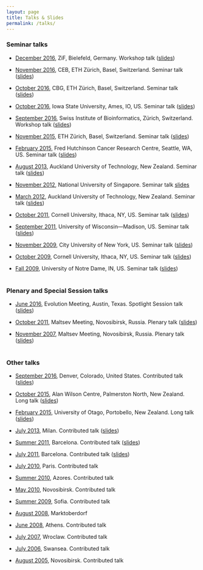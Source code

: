 ```yaml
---
layout: page
title: Talks & Slides
permalink: /talks/
---
```



### Seminar talks

- [December 2016](http://www.uni-bielefeld.de/ZIF/KG/2016GeneRegulation/Events/), ZiF, Bielefeld, Germany. Workshop talk ([slides](/talks/2016_ZiF))

- [November 2016](https://www.bsse.ethz.ch/cevo), CEB, ETH Zürich, Basel, Switzerland. Seminar talk ([slides](/talks/2016_ETH_CEB))

- [October 2016](https://www.bsse.ethz.ch/cbg), CBG, ETH Zürich, Basel, Switzerland. Seminar talk ([slides](/talks/2016_ETH_CBG))

- [October 2016](http://phyloworks.org/), Iowa State University, Ames, IO, US. Seminar talk ([slides](/talks/2016_ISU))

- [September 2016](http://www.sib.swiss/), Swiss Institute of Bioinformatics, Zürich, Switzerland. Workshop talk ([slides](/talks/2016_PhyloSIB))

- [November 2015](https://www.bsse.ethz.ch/cbg), ETH Zürich, Basel, Switzerland. Seminar talk ([slides](/talks/2015_ETH.pdf))

- [February 2015](http://matsen.fhcrc.org), Fred Hutchinson Cancer Research Centre, Seattle, WA, US. Seminar talk ([slides](https://www.dropbox.com/s/mkkrf8s7utnw4fg/2015FredHutchGavruskin.pdf?dl=0))

- [August 2013](http://aut.ac.nz), Auckland University of Technology, New Zealand. Seminar talk ([slides](https://www.dropbox.com/s/f9gza74uzcpkshw/DeptSeminarAug2013.pdf))

- [November 2012](http://www.comp.nus.edu.sg/~fstephan/logicseminar.html), National University of Singapore. Seminar talk [slides]([slides](http://alexander.gavruskin.com/talks/2012NUS.pdf))

- [March 2012](http://aut.ac.nz), Auckland University of Technology, New Zealand. Seminar talk ([slides](https://sites.google.com/a/gavruskin.com/alexander/talks/2012AUTech.pdf?attredirects=0))

- [October 2011](http://www.math.cornell.edu/~justin/logic_sem.html), Cornell University, Ithaca, NY, US. Seminar talk ([slides](https://sites.google.com/a/gavruskin.com/alexander/talks/2011CU.pdf?attredirects=0))

- [September 2011](http://www.math.wisc.edu/tuesday-september-20th), University of Wisconsin—Madison, US. Seminar talk ([slides](https://sites.google.com/a/gavruskin.com/alexander/talks/2011UWM.pdf?attredirects=0))

- [November 2009](http://math.gc.cuny.edu/seminars/bulletin11_03.htm), City University of New York, US. Seminar talk ([slides](https://sites.google.com/a/gavruskin.com/alexander/talks/2009NYC.pdf?attredirects=0))

- [October 2009](http://www.math.cornell.edu/Colloquia/Logic/2009-10.html), Cornell University, Ithaca, NY, US. Seminar talk ([slides](https://sites.google.com/a/gavruskin.com/alexander/talks/2009CU.pdf?attredirects=0))

- [Fall 2009](http://www.nd.edu/~mathwww/past_talks/october2009.shtml), University of Notre Dame, IN, US. Seminar talk ([slides](https://sites.google.com/a/gavruskin.com/alexander/talks/2009UND.pdf?attredirects=0))<br><br>


### Plenary and Special Session talks

- [June 2016](http://www.evolutionmeetings.org/special-talks.html), Evolution Meeting, Austin, Texas. Spotlight Session talk ([slides](/talks/2016_Evolution.pdf))

- [October 2011](http://www.math.nsc.ru/conference/malmeet/11/Plenary_e.htm), Maltsev Meeting, Novosibirsk, Russia. Plenary talk ([slides](https://sites.google.com/a/gavruskin.com/alexander/talks/2011MM.pdf?attredirects=0))

- [November 2007](http://math.nsc.ru/conference/malmeet/07/index.html), Maltsev Meeting, Novosibirsk, Russia. Plenary talk ([slides](https://sites.google.com/a/gavruskin.com/alexander/talks/2007MM.pdf?attredirects=0))<br><br>


### Other talks

- [September 2016](http://community.geosociety.org/gsa2016/home), Denver, Colorado, United States. Contributed talk ([slides](/talks/2016_GSA.pdf))

- [October 2015](http://www.allanwilsoncentre.ac.nz/), Alan Wilson Centre, Palmerston North, New Zealand. Long talk ([slides](/talks/2015_AWC.pdf))


- [February 2015](http://www.math.canterbury.ac.nz/bio/events/portobello2015/), University of Otago, Portobello, New Zealand. Long talk ([slides](https://www.dropbox.com/s/suc4k18typ51vbe/2015PortobelloGavruskin.pdf?dl=0))

- [July 2013](http://cie2013.disco.unimib.it), Milan. Contributed talk ([slides](https://www.dropbox.com/s/btwgq8ke0lglt5z/2013CiEgavruskin.pdf))

- [Summer 2011](http://www.crm.cat/cinfinity/), Barcelona. Contributed talk ([slides](https://sites.google.com/a/gavruskin.com/alexander/talks/2011IC.pdf?attredirects=0))

- [July 2011](http://logic2011.org/), Barcelona. Contributed talk ([slides](https://sites.google.com/a/gavruskin.com/alexander/talks/2011LC.pdf?attredirects=0))

- [July 2010](http://logic2010.org/), Paris. Contributed talk

- [Summer 2010](http://www.cie2010.uac.pt/), Azores. Contributed talk

- [May 2010](http://www.math.nsc.ru/conference/malmeet/10/Main_e.htm), Novosibirsk. Contributed talk

- [Summer 2009](http://lc2009.fmi.uni-sofia.bg/), Sofia. Contributed talk

- [August 2008](http://asimod.in.tum.de/2008/index.shtml), Marktoberdorf

- [June 2008](http://www.cs.swan.ac.uk/cie08/), Athens. Contributed talk

- [July 2007](http://july2007.ii.uni.wroc.pl/), Wroclaw. Contributed talk

- [July 2006](http://www.cs.swan.ac.uk/cie06/), Swansea. Contributed talk

- [August 2005](http://www.ict.nsc.ru/ws/ALC-9/index.en.html), Novosibirsk. Contributed talk

